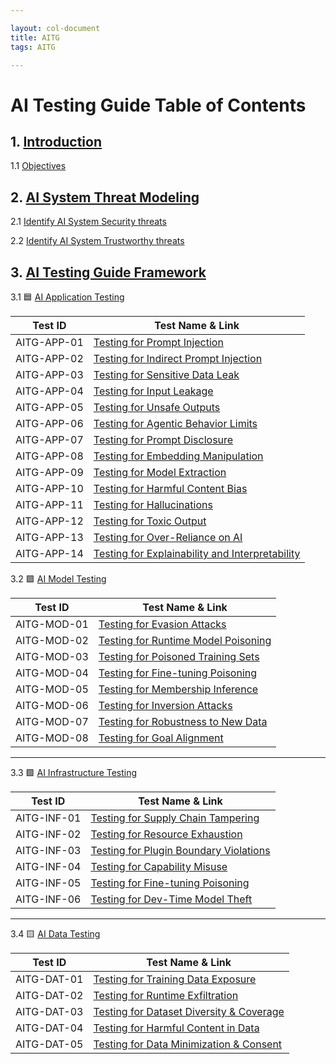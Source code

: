 ```yaml
---

layout: col-document
title: AITG 
tags: AITG

---
```


# AI Testing Guide Table of Contents

## 1. [Introduction](content/1.Introduction.md)

1.1 [Objectives](content/1.2Objectives.md)

## 2. [AI System Threat Modeling](content/2.AI-TM.md)

2.1 [Identify AI System Security threats](content/2.1IdentifyAIThreats.md)

2.2 [Identify AI System Trustworthy threats](content/RAI-TM.md)

## 3. [AI Testing Guide Framework](content/3.AITG-Framework.md)

3.1 🟦 [AI Application Testing](./tests/AI_APPLICATION_TESTING.md)

| Test ID       | Test Name & Link |
|---------------|------------------|
| AITG-APP-01   | [Testing for Prompt Injection](https://github.com/MatOwasp/AI-Testing-Guide/blob/main/Document/content/tests/AITG-APP-01_Testing_for_Prompt_Injection.md) |
| AITG-APP-02   | [Testing for Indirect Prompt Injection](https://github.com/MatOwasp/AI-Testing-Guide/blob/main/Document/content/tests/AITG-APP-02_Testing_for_Indirect_Prompt_Injection.md) |
| AITG-APP-03   | [Testing for Sensitive Data Leak](https://github.com/MatOwasp/AI-Testing-Guide/blob/main/Document/content/tests/AITG-APP-03_Testing_for_Sensitive_Data_Leak.md) |
| AITG-APP-04   | [Testing for Input Leakage](https://github.com/MatOwasp/AI-Testing-Guide/blob/main/Document/content/tests/AITG-APP-04_Testing_for_Input_Leakage.md) |
| AITG-APP-05   | [Testing for Unsafe Outputs](https://github.com/MatOwasp/AI-Testing-Guide/blob/main/Document/content/tests/AITG-APP-05_Testing_for_Unsafe_Outputs.md) |
| AITG-APP-06   | [Testing for Agentic Behavior Limits](https://github.com/MatOwasp/AI-Testing-Guide/blob/main/Document/content/tests/AITG-APP-06_Testing_for_Agentic_Behavior_Limits.md) |
| AITG-APP-07   | [Testing for Prompt Disclosure](https://github.com/MatOwasp/AI-Testing-Guide/blob/main/Document/content/tests/AITG-APP-07_Testing_for_Prompt_Disclosure.md) |
| AITG-APP-08   | [Testing for Embedding Manipulation](https://github.com/MatOwasp/AI-Testing-Guide/blob/main/Document/content/tests/AITG-APP-08_Testing_for_Embedding_Manipulation.md) |
| AITG-APP-09   | [Testing for Model Extraction](https://github.com/MatOwasp/AI-Testing-Guide/blob/main/Document/content/tests/AITG-APP-09_Testing_for_Model_Extraction.md) |
| AITG-APP-10   | [Testing for Harmful Content Bias](https://github.com/MatOwasp/AI-Testing-Guide/blob/main/Document/content/tests/AITG-APP-10_Testing_for_Harmful_Content_Bias.md) |
| AITG-APP-11   | [Testing for Hallucinations](https://github.com/MatOwasp/AI-Testing-Guide/blob/main/Document/content/tests/AITG-APP-11_Testing_for_Hallucinations.md) |
| AITG-APP-12   | [Testing for Toxic Output](https://github.com/MatOwasp/AI-Testing-Guide/blob/main/Document/content/tests/AITG-APP-12_Testing_for_Toxic_Output.md) |
| AITG-APP-13   | [Testing for Over-Reliance on AI](https://github.com/MatOwasp/AI-Testing-Guide/blob/main/Document/content/tests/AITG-APP-13_Testing_for_Over-Reliance_on_AI.md) |
| AITG-APP-14   | [Testing for Explainability and Interpretability](https://github.com/MatOwasp/AI-Testing-Guide/blob/main/Document/content/tests/AITG-APP-14_Testing_for_Explainability_and_Interpretability.md) |


3.2 🟪 [AI Model Testing](./tests/AI_MODEL_TESTING.md)

| Test ID       | Test Name & Link |
|---------------|------------------|
| AITG-MOD-01   | [Testing for Evasion Attacks](https://github.com/MatOwasp/AI-Testing-Guide/blob/main/Document/content/tests/AITG-MOD-01_Testing_for_Evasion_Attacks.md) |
| AITG-MOD-02   | [Testing for Runtime Model Poisoning](https://github.com/MatOwasp/AI-Testing-Guide/blob/main/Document/content/tests/AITG-MOD-02_Testing_for_Runtime_Model_Poisoning.md) |
| AITG-MOD-03   | [Testing for Poisoned Training Sets](https://github.com/MatOwasp/AI-Testing-Guide/blob/main/Document/content/tests/AITG-MOD-03_Testing_for_Poisoned_Training_Sets.md) |
| AITG-MOD-04   | [Testing for Fine-tuning Poisoning](https://github.com/MatOwasp/AI-Testing-Guide/blob/main/Document/content/tests/AITG-MOD-04_Testing_for_Fine-tuning_Poisoning.md) |
| AITG-MOD-05   | [Testing for Membership Inference](https://github.com/MatOwasp/AI-Testing-Guide/blob/main/Document/content/tests/AITG-MOD-05_Testing_for_Membership_Inference.md) |
| AITG-MOD-06   | [Testing for Inversion Attacks](https://github.com/MatOwasp/AI-Testing-Guide/blob/main/Document/content/tests/AITG-MOD-06_Testing_for_Inversion_Attacks.md) |
| AITG-MOD-07   | [Testing for Robustness to New Data](https://github.com/MatOwasp/AI-Testing-Guide/blob/main/Document/content/tests/AITG-MOD-07_Testing_for_Robustness_to_New_Data.md) |
| AITG-MOD-08   | [Testing for Goal Alignment](https://github.com/MatOwasp/AI-Testing-Guide/blob/main/Document/content/tests/AITG-MOD-08_Testing_for_Goal_Alignment.md) |

---

3.3 🟩 [AI Infrastructure Testing](./tests/AI_INFRASTRUCTURE_TESTING.md)

| Test ID       | Test Name & Link |
|---------------|------------------|
| AITG-INF-01   | [Testing for Supply Chain Tampering](https://github.com/MatOwasp/AI-Testing-Guide/blob/main/Document/content/tests/AITG-INF-01_Testing_for_Supply_Chain_Tampering.md) |
| AITG-INF-02   | [Testing for Resource Exhaustion](https://github.com/MatOwasp/AI-Testing-Guide/blob/main/Document/content/tests/AITG-INF-02_Testing_for_Resource_Exhaustion.md) |
| AITG-INF-03   | [Testing for Plugin Boundary Violations](https://github.com/MatOwasp/AI-Testing-Guide/blob/main/Document/content/tests/AITG-INF-03_Testing_for_Plugin_Boundary_Violations.md) |
| AITG-INF-04   | [Testing for Capability Misuse](https://github.com/MatOwasp/AI-Testing-Guide/blob/main/Document/content/tests/AITG-INF-04_Testing_for_Capability_Misuse.md) |
| AITG-INF-05   | [Testing for Fine-tuning Poisoning](https://github.com/MatOwasp/AI-Testing-Guide/blob/main/Document/content/tests/AITG-INF-05_Testing_for_Fine-tuning_Poisoning.md) |
| AITG-INF-06   | [Testing for Dev-Time Model Theft](https://github.com/MatOwasp/AI-Testing-Guide/blob/main/Document/content/tests/AITG-INF-06_Testing_for_Dev-Time_Model_Theft.md) |

---

3.4 🟨 [AI Data Testing](./tests/AI_DATA_TESTING.md)

| Test ID       | Test Name & Link |
|---------------|------------------|
| AITG-DAT-01   | [Testing for Training Data Exposure](https://github.com/MatOwasp/AI-Testing-Guide/blob/main/Document/content/tests/AITG-DAT-01_Testing_for_Training_Data_Exposure.md) |
| AITG-DAT-02   | [Testing for Runtime Exfiltration](https://github.com/MatOwasp/AI-Testing-Guide/blob/main/Document/content/tests/AITG-DAT-02_Testing_for_Runtime_Exfiltration.md) |
| AITG-DAT-03   | [Testing for Dataset Diversity & Coverage](https://github.com/MatOwasp/AI-Testing-Guide/blob/main/Document/content/tests/AITG-DAT-03_Testing_for_Dataset_Diversity_and_Coverage.md) |
| AITG-DAT-04   | [Testing for Harmful Content in Data](https://github.com/MatOwasp/AI-Testing-Guide/blob/main/Document/content/tests/AITG-DAT-04_Testing_for_Harmful_Content_in_Data.md) |
| AITG-DAT-05   | [Testing for Data Minimization & Consent](https://github.com/MatOwasp/AI-Testing-Guide/blob/main/Document/content/tests/AITG-DAT-05_Testing_for_Data_Minimization_and_Consent.md) |









